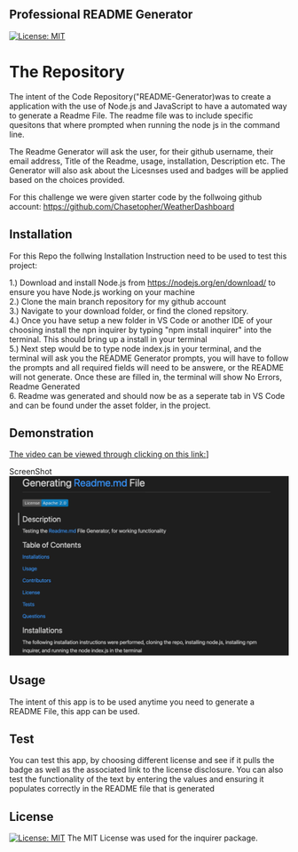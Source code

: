 ## Professional README Generator 
[![License: MIT](https://img.shields.io/badge/License-MIT-yellow.svg)](https://opensource.org/licenses/MIT)
# The Repository 

The intent of the Code Repository("README-Generator)was to create a application with the use of Node.js and JavaScript to have a automated way to generate a Readme File. The readme file was to include specific quesitons that where prompted when running the node js in the command line. 

The Readme Generator will ask the user, for their github username, their email address, Title of the Readme, usage, installation, Description etc. The Generator will also ask about the Licesnses used and badges will be applied based on the choices provided. 

For this challenge we were given starter code by the follwoing github account: https://github.com/Chasetopher/WeatherDashboard

## Installation

For this Repo the follwing Installation Instruction need to be used to test this project:

1.) Download and install Node.js from https://nodejs.org/en/download/ to ensure you have Node.js working on your machine <br/>
2.) Clone the main branch repository for my github account <br/>
3.) Navigate to your download folder, or find the cloned repsitory. <br/>
4.) Once you have setup a new folder in VS Code or another IDE of your choosing install the npn inquirer by typing "npm install inquirer" into the terminal. This should bring up a install in your terminal <br/>
5.)  Next step would be to type node index.js in your terminal, and the terminal will ask you the README Generator prompts, you will have to follow the prompts and all required fields will need to be answere, or the README will not generate. Once these are filled in, the terminal will show No Errors, Readme Generated <br/>
6. Readme was generated and should now be as a seperate tab in VS Code and can be found under the asset folder, in the project. 

## Demonstration
[The video can be viewed through clicking on this link:](https://www.youtube.com/watch?v=vY0RY0slGNg)]

ScreenShot
![ScreenShot](./asset/media/Readme.png)

## Usage
The intent of this app is to be used anytime you need to generate a README File, this app can be used.

## Test
You can test this app, by choosing different license and see if it pulls the badge as well as the associated link to the license disclosure. You can also test the functionality of the text by entering the values and ensuring it populates correctly in the README file that is generated

## License

[![License: MIT](https://img.shields.io/badge/License-MIT-yellow.svg)](https://opensource.org/licenses/MIT)
The MIT License was used for the inquirer package. 


